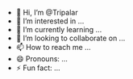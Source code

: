 - 👋 Hi, I’m @Tripalar
- 👀 I’m interested in ...
- 🌱 I’m currently learning ...
- 💞️ I’m looking to collaborate on ...
- 📫 How to reach me ...
- 😄 Pronouns: ...
- ⚡ Fun fact: ...

<!---
Tripalar/Tripalar is a ✨ special ✨ repository because its `README.md` (this file) appears on your GitHub profile.
You can click the Preview link to take a look at your changes.
--->
